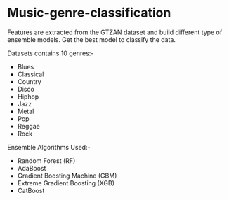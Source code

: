 # Music-genre-classification
Features are extracted from the GTZAN dataset and build different type of ensemble models. Get the best model to classify the data.

Datasets contains 10 genres:-
- Blues
- Classical
- Country
- Disco
- Hiphop
- Jazz
- Metal
- Pop
- Reggae
- Rock

Ensemble Algorithms Used:-
- Random Forest (RF)
- AdaBoost
- Gradient Boosting Machine (GBM)
- Extreme Gradient Boosting (XGB)
- CatBoost
